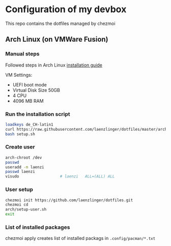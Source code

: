 # Configuration of my devbox

This repo contains the dotfiles managed by chezmoi

## Arch Linux (on VMWare Fusion)

### Manual steps

Followed steps in Arch Linux [installation guide](https://wiki.archlinux.org/index.php/installation_guide)

VM Settings:
* UEFI boot mode
* Virtual Disk Size 50GB
* 4 CPU
* 4096 MB RAM


### Run the installation script
```bash
loadkeys de_CH-latin1
curl https://raw.githubusercontent.com/laenzlinger/dotfiles/master/arch/setup.sh > setup.sh
bash setup.sh
```

### Create user

```bash
arch-chroot /dev
passwd
useradd -m laenzi
passwd laenzi
visudo                  # laenzi   ALL=(ALL) ALL
```

### User setup 

```bash
chezmoi init https://github.com/laenzlinger/dotfiles.git
chezmoi cd
arch/setup-user.sh
exit
```

### List of installed packages
chezmoi apply creates list of installed packags in `.config/pacman/*.txt`
